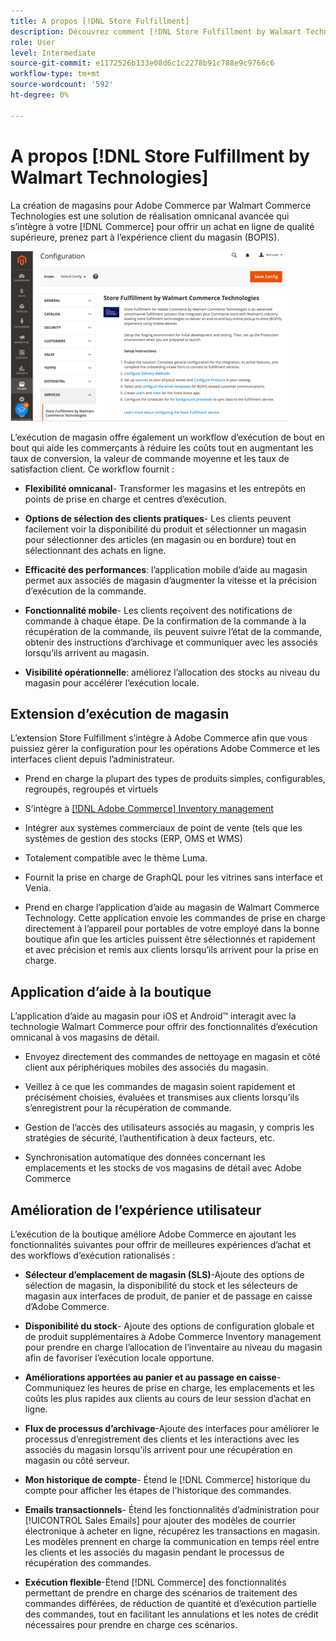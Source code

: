 ```yaml
---
title: A propos [!DNL Store Fulfillment]
description: Découvrez comment [!DNL Store Fulfillment by Walmart Technologies] prend en charge les services d’achat en ligne, de prise en main en magasin (BOPIS) pour les clients Adobe Commerce et Magento Open Source. Utilisez le mobile d’ assistance au magasin pour rationaliser l’exécution BOPIS et le traitement des commandes pour les associés aux magasins et les clients Commerce.
role: User
level: Intermediate
source-git-commit: e1172526b133e08d6c1c2278b91c788e9c9766c6
workflow-type: tm+mt
source-wordcount: '592'
ht-degree: 0%

---
```



# A propos [!DNL Store Fulfillment by Walmart Technologies]

La création de magasins pour Adobe Commerce par Walmart Commerce Technologies est une solution de réalisation omnicanal avancée qui s’intègre à votre [!DNL Commerce] pour offrir un achat en ligne de qualité supérieure, prenez part à l’expérience client du magasin (BOPIS).

![Exécution de la boutique par configuration de l’administrateur de Walmart Technologies](assets/store-fulfillment-admin-home.png)

L’exécution de magasin offre également un workflow d’exécution de bout en bout qui aide les commerçants à réduire les coûts tout en augmentant les taux de conversion, la valeur de commande moyenne et les taux de satisfaction client. Ce workflow fournit :

* **Flexibilité omnicanal**- Transformer les magasins et les entrepôts en points de prise en charge et centres d’exécution.

* **Options de sélection des clients pratiques**- Les clients peuvent facilement voir la disponibilité du produit et sélectionner un magasin pour sélectionner des articles (en magasin ou en bordure) tout en sélectionnant des achats en ligne.

* **Efficacité des performances**: l’application mobile d’aide au magasin permet aux associés de magasin d’augmenter la vitesse et la précision d’exécution de la commande.

* **Fonctionnalité mobile**- Les clients reçoivent des notifications de commande à chaque étape. De la confirmation de la commande à la récupération de la commande, ils peuvent suivre l’état de la commande, obtenir des instructions d’archivage et communiquer avec les associés lorsqu’ils arrivent au magasin.

* **Visibilité opérationnelle**: améliorez l’allocation des stocks au niveau du magasin pour accélérer l’exécution locale.

## Extension d’exécution de magasin

L’extension Store Fulfillment s’intègre à Adobe Commerce afin que vous puissiez gérer la configuration pour les opérations Adobe Commerce et les interfaces client depuis l’administrateur.

* Prend en charge la plupart des types de produits simples, configurables, regroupés, regroupés et virtuels

* S’intègre à [[!DNL Adobe Commerce] Inventory management](https://docs.magento.com/user-guide/catalog/inventory-learn-more.html)

* Intégrer aux systèmes commerciaux de point de vente (tels que les systèmes de gestion des stocks (ERP, OMS et WMS)

* Totalement compatible avec le thème Luma.

* Fournit la prise en charge de GraphQL pour les vitrines sans interface et Venia.

* Prend en charge l’application d’aide au magasin de Walmart Commerce Technology. Cette application envoie les commandes de prise en charge directement à l’appareil pour portables de votre employé dans la bonne boutique afin que les articles puissent être sélectionnés et rapidement et avec précision et remis aux clients lorsqu’ils arrivent pour la prise en charge.

## Application d’aide à la boutique

L’application d’aide au magasin pour iOS et Android™ interagit avec la technologie Walmart Commerce pour offrir des fonctionnalités d’exécution omnicanal à vos magasins de détail.

* Envoyez directement des commandes de nettoyage en magasin et côté client aux périphériques mobiles des associés du magasin.

* Veillez à ce que les commandes de magasin soient rapidement et précisément choisies, évaluées et transmises aux clients lorsqu’ils s’enregistrent pour la récupération de commande.

* Gestion de l’accès des utilisateurs associés au magasin, y compris les stratégies de sécurité, l’authentification à deux facteurs, etc.

* Synchronisation automatique des données concernant les emplacements et les stocks de vos magasins de détail avec Adobe Commerce

## Amélioration de l’expérience utilisateur

L’exécution de la boutique améliore Adobe Commerce en ajoutant les fonctionnalités suivantes pour offrir de meilleures expériences d’achat et des workflows d’exécution rationalisés :

* **Sélecteur d’emplacement de magasin (SLS)**-Ajoute des options de sélection de magasin, la disponibilité du stock et les sélecteurs de magasin aux interfaces de produit, de panier et de passage en caisse d’Adobe Commerce.

* **Disponibilité du stock**- Ajoute des options de configuration globale et de produit supplémentaires à Adobe Commerce Inventory management pour prendre en charge l’allocation de l’inventaire au niveau du magasin afin de favoriser l’exécution locale opportune.

* **Améliorations apportées au panier et au passage en caisse**- Communiquez les heures de prise en charge, les emplacements et les coûts les plus rapides aux clients au cours de leur session d’achat en ligne.

* **Flux de processus d’archivage**-Ajoute des interfaces pour améliorer le processus d’enregistrement des clients et les interactions avec les associés du magasin lorsqu’ils arrivent pour une récupération en magasin ou côté serveur.

* **Mon historique de compte**- Étend le [!DNL Commerce] historique du compte pour afficher les étapes de l&#39;historique des commandes.

* **Emails transactionnels**- Étend les fonctionnalités d’administration pour [!UICONTROL Sales Emails] pour ajouter des modèles de courrier électronique à acheter en ligne, récupérez les transactions en magasin. Les modèles prennent en charge la communication en temps réel entre les clients et les associés du magasin pendant le processus de récupération des commandes.

* **Exécution flexible**-Étend [!DNL Commerce] des fonctionnalités permettant de prendre en charge des scénarios de traitement des commandes différées, de réduction de quantité et d’exécution partielle des commandes, tout en facilitant les annulations et les notes de crédit nécessaires pour prendre en charge ces scénarios.
